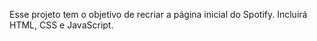 Esse projeto tem o objetivo de recriar a página inicial do Spotify. Incluirá HTML, CSS e JavaScript. 
